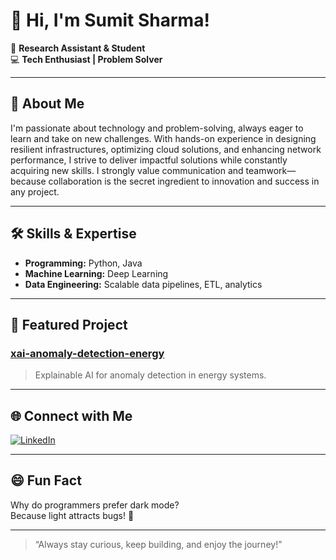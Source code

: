 # 👋 Hi, I'm Sumit Sharma!

🔬 **Research Assistant & Student**  
💻 **Tech Enthusiast | Problem Solver**

---

## 🚀 About Me

I'm passionate about technology and problem-solving, always eager to learn and take on new challenges. With hands-on experience in designing resilient infrastructures, optimizing cloud solutions, and enhancing network performance, I strive to deliver impactful solutions while constantly acquiring new skills. I strongly value communication and teamwork—because collaboration is the secret ingredient to innovation and success in any project.

---

## 🛠️ Skills & Expertise

- **Programming:** Python, Java
- **Machine Learning:** Deep Learning
- **Data Engineering:** Scalable data pipelines, ETL, analytics

---

## 🌟 Featured Project

### [xai-anomaly-detection-energy](https://github.com/sumitsharma01/xai-anomaly-detection-energy)
> Explainable AI for anomaly detection in energy systems.

---

## 🌐 Connect with Me

[![LinkedIn](https://img.shields.io/badge/LinkedIn-blue?logo=linkedin)](https://www.linkedin.com/in/sumitsharma001/)

---

## 😄 Fun Fact

Why do programmers prefer dark mode?  
Because light attracts bugs! 🐛

---

> “Always stay curious, keep building, and enjoy the journey!”
